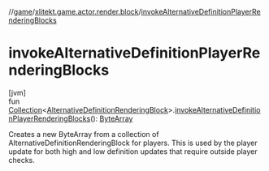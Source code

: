 //[game](../../index.md)/[xlitekt.game.actor.render.block](index.md)/[invokeAlternativeDefinitionPlayerRenderingBlocks](invoke-alternative-definition-player-rendering-blocks.md)

# invokeAlternativeDefinitionPlayerRenderingBlocks

[jvm]\
fun [Collection](https://kotlinlang.org/api/latest/jvm/stdlib/kotlin.collections/-collection/index.html)&lt;[AlternativeDefinitionRenderingBlock](-alternative-definition-rendering-block/index.md)&gt;.[invokeAlternativeDefinitionPlayerRenderingBlocks](invoke-alternative-definition-player-rendering-blocks.md)(): [ByteArray](https://kotlinlang.org/api/latest/jvm/stdlib/kotlin/-byte-array/index.html)

Creates a new ByteArray from a collection of AlternativeDefinitionRenderingBlock for players. This is used by the player update for both high and low definition updates that require outside player checks.
